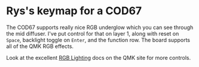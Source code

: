 # Rys's keymap for a COD67

The COD67 supports really nice RGB underglow which you can see through the mid diffuser. I've put control for that on layer 1, along with reset on `Space`, backlight toggle on `Enter`, and the function row. The board supports all of the QMK RGB effects.

Look at the excellent [RGB Lighting](https://docs.qmk.fm/#/feature_rgblight) docs on the QMK site for more controls.
